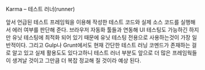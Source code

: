 Karma – 테스트 러너(runner)

앞서 언급된 테스트 프레임웍을 이용해 작성한 테스트 코드와 실제 소스 코드를 실행해서 에러 여부를 판단해 준다. 브라우저 자동화 툴들과 연동해 UI 테스팅도 가능하긴 하지만 유닛 테스팅에 최적화 되어 있기 때문에 유닛 테스팅 전용으로 사용하는것이 가장 일반적이다. 그리고 Gulp나 Grunt에서도 현재 간단한 테스트 러닝 코멘드가 존재하는 걸로 알고 있고 실제 활용도도 있다고하니 테스트 러너 부분도 앞으로 더 많은 프레임웍들이 생겨날 것이고 그만큼 더 복잡 정교해 질 것이라 예상 된다.
